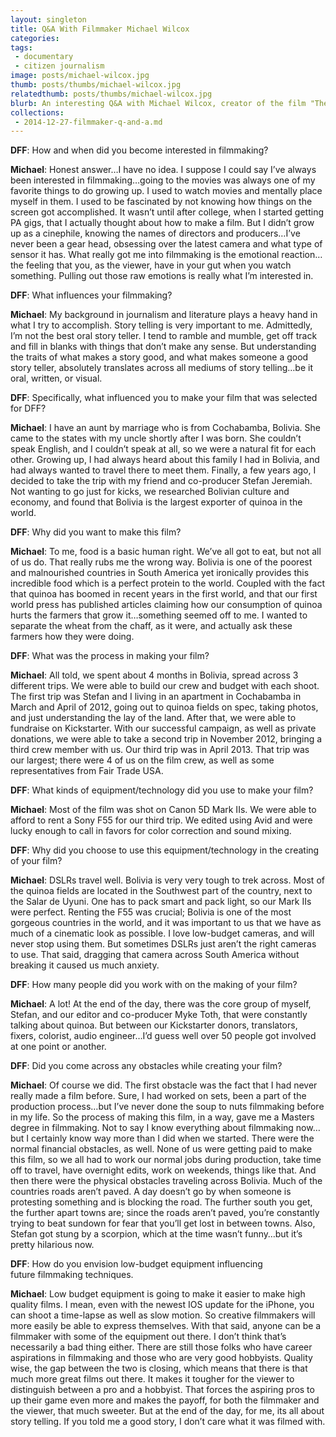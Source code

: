 ```yaml
---
layout: singleton
title: Q&A With Filmmaker Michael Wilcox
categories:
tags:
 - documentary
 - citizen journalism
image: posts/michael-wilcox.jpg
thumb: posts/thumbs/michael-wilcox.jpg
relatedthumb: posts/thumbs/michael-wilcox.jpg
blurb: An interesting Q&A with Michael Wilcox, creator of the film "The Mother Grain"
collections:
 - 2014-12-27-filmmaker-q-and-a.md
---
```


**DFF**: How and when did you become interested in filmmaking?

**Michael**: Honest answer…I have no idea. I suppose I could say I’ve always been interested in filmmaking…going to the movies was always one of my favorite things to do growing up. I used to watch movies and mentally place myself in them. I used to be fascinated by not knowing how things on the screen got accomplished. It wasn’t until after college, when I started getting PA gigs, that I actually thought about how to make a film. But I didn’t grow up as a cinephile, knowing the names of directors and producers…I’ve never been a gear head, obsessing over the latest camera and what type of sensor it has. What really got me into filmmaking is the emotional reaction…the feeling that you, as the viewer, have in your gut when you watch something. Pulling out those raw emotions is really what I’m interested in.

**DFF**: What influences your filmmaking?

**Michael**: My background in journalism and literature plays a heavy hand in what I try to accomplish. Story telling is very important to me. Admittedly, I’m not the best oral story teller. I tend to ramble and mumble, get off track and fill in blanks with things that don’t make any sense. But understanding the traits of what makes a story good, and what makes someone a good story teller, absolutely translates across all mediums of story telling…be it oral, written, or visual.

**DFF**: Specifically, what influenced you to make your film that was selected for DFF?

**Michael**: I have an aunt by marriage who is from Cochabamba, Bolivia. She came to the states with my uncle shortly after I was born. She couldn’t speak English, and I couldn’t speak at all, so we were a natural fit for each other. Growing up, I had always heard about this family I had in Bolivia, and had always wanted to travel there to meet them. Finally, a few years ago, I decided to take the trip with my friend and co-producer Stefan Jeremiah. Not wanting to go just for kicks, we researched Bolivian culture and economy, and found that Bolivia is the largest exporter of quinoa in the world.

**DFF**: Why did you want to make this film?

**Michael**: To me, food is a basic human right. We’ve all got to eat, but not all of us do. That really rubs me the wrong way. Bolivia is one of the poorest and malnourished countries in South America yet ironically provides this incredible food which is a perfect protein to the world. Coupled with the fact that quinoa has boomed in recent years in the first world, and that our first world press has published articles claiming how our consumption of quinoa hurts the farmers that grow it…something seemed off to me. I wanted to separate the wheat from the chaff, as it were, and actually ask these farmers how they were doing.

**DFF**: What was the process in making your film?

**Michael**: All told, we spent about 4 months in Bolivia, spread across 3 different trips. We were able to build our crew and budget with each shoot. The first trip was Stefan and I living in an apartment in Cochabamba in March and April of 2012, going out to quinoa fields on spec, taking photos, and just understanding the lay of the land. After that, we were able to fundraise on Kickstarter. With our successful campaign, as well as private donations, we were able to take a second trip in November 2012, bringing a third crew member with us. Our third trip was in April 2013. That trip was our largest; there were 4 of us on the film crew, as well as some representatives from Fair Trade USA.

**DFF**: What kinds of equipment/technology did you use to make your film?

**Michael**: Most of the film was shot on Canon 5D Mark IIs. We were able to afford to rent a Sony F55 for our third trip. We edited using Avid and were lucky enough to call in favors for color correction and sound mixing.

**DFF**: Why did you choose to use this equipment/technology in the creating of your film?

**Michael**: DSLRs travel well. Bolivia is very very tough to trek across. Most of the quinoa fields are located in the Southwest part of the country, next to the Salar de Uyuni. One has to pack smart and pack light, so our Mark IIs were perfect. Renting the F55 was crucial; Bolivia is one of the most gorgeous countries in the world, and it was important to us that we have as much of a cinematic look as possible. I love low-budget cameras, and will never stop using them. But sometimes DSLRs just aren’t the right cameras to use. That said, dragging that camera across South America without breaking it caused us much anxiety.

**DFF**: How many people did you work with on the making of your film?

**Michael**: A lot! At the end of the day, there was the core group of myself, Stefan, and our editor and co-producer Myke Toth, that were constantly talking about quinoa. But between our Kickstarter donors, translators, fixers, colorist, audio engineer…I’d guess well over 50 people got involved at one point or another.

**DFF**: Did you come across any obstacles while creating your film?

**Michael**: Of course we did. The first obstacle was the fact that I had never really made a film before. Sure, I had worked on sets, been a part of the production process…but I’ve never done the soup to nuts filmmaking before in my life. So the process of making this film, in a way, gave me a Masters degree in filmmaking. Not to say I know everything about filmmaking now…but I certainly know way more than I did when we started. There were the normal financial obstacles, as well. None of us were getting paid to make this film, so we all had to work our normal jobs during production, take time off to travel, have overnight edits, work on weekends, things like that. And then there were the physical obstacles traveling across Bolivia. Much of the countries roads aren’t paved. A day doesn’t go by when someone is protesting something and is blocking the road. The further south you get, the further apart towns are; since the roads aren’t paved, you’re constantly trying to beat sundown for fear that you’ll get lost in between towns. Also, Stefan got stung by a scorpion, which at the time wasn’t funny…but it’s pretty hilarious now.

**DFF**: How do you envision low-budget equipment influencing future filmmaking techniques.

**Michael**: Low budget equipment is going to make it easier to make high quality films. I mean, even with the newest IOS update for the iPhone, you can shoot a time-lapse as well as slow motion. So creative filmmakers will more easily be able to express themselves. With that said, anyone can be a filmmaker with some of the equipment out there. I don’t think that’s necessarily a bad thing either. There are still those folks who have career aspirations in filmmaking and those who are very good hobbyists. Quality wise, the gap between the two is closing, which means that there is that much more great films out there. It makes it tougher for the viewer to distinguish between a pro and a hobbyist. That forces the aspiring pros to up their game even more and makes the payoff, for both the filmmaker and the viewer, that much sweeter. But at the end of the day, for me, its all about story telling. If you told me a good story, I don’t care what it was filmed with.